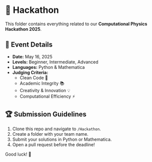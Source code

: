 # 🚀 Hackathon  

This folder contains everything related to our **Computational Physics Hackathon 2025**.  

## 📅 Event Details  
- **Date:** May 16, 2025  
- **Levels:** Beginner, Intermediate, Advanced  
- **Languages:** Python & Mathematica  
- **Judging Criteria:**  
  - Clean Code 🧼  
  - Academic Integrity 📚  
  - Creativity & Innovation 💡  
  - Computational Efficiency ⚡  

## 🏆 Submission Guidelines  
1. Clone this repo and navigate to `/Hackathon`.  
2. Create a folder with your team name.  
3. Submit your solutions in Python or Mathematica.  
4. Open a pull request before the deadline!  

Good luck! 🚀

